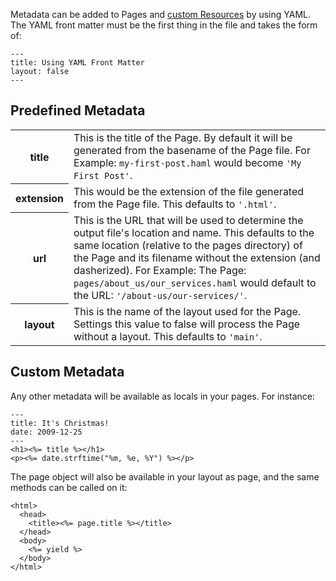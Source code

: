 Metadata can be added to Pages and [custom Resources](/resources/) by using YAML. The YAML front matter must be the first thing in the file and takes the form of:

    ---
    title: Using YAML Front Matter
    layout: false
    ---
    
    
Predefined Metadata
-------------------

<table>
  <tbody>
    <tr>
      <th>title</th>
      <td>This is the title of the Page. By default it will be generated from the basename of the Page file. For Example: <code>my-first-post.haml</code> would become <code>'My First Post'</code>.</td>
    </tr>
    <tr>
      <th>extension</th>
      <td>This would be the extension of the file generated from the Page file. This defaults to <code>'.html'</code>.</td>
    </tr>
    <tr>
      <th>url</th>
      <td>This is the URL that will be used to determine the output file's location and name. This defaults to the same location (relative to the pages directory) of the Page and its filename without the extension (and dasherized). For Example: The Page: <code>pages/about_us/our_services.haml</code> would default to the URL: <code>'/about-us/our-services/'</code>.</td>
    </tr>
    <tr>
      <th>layout</th>
      <td>This is the name of the layout used for the Page. Settings this value to false will process the Page without a layout. This defaults to <code>'main'</code>.</td>
    </tr>
  </tbody>
</table>


Custom Metadata
----------------

Any other metadata will be available as locals in your pages. For instance:

    ---
    title: It's Christmas!
    date: 2009-12-25
    ---
    <h1><%= title %></h1>
    <p><%= date.strftime("%m, %e, %Y") %></p>

The page object will also be available in your layout as page, and the same methods can be called on it:

    <html>
      <head>
        <title><%= page.title %></title>
      </head>
      <body>
        <%= yield %>
      </body>
    </html>
